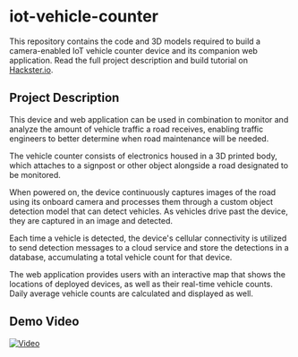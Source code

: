 # iot-vehicle-counter
This repository contains the code and 3D models required to build a camera-enabled IoT vehicle counter device and its companion web application. Read the full project description and build tutorial on [Hackster.io](https://www.hackster.io/rhammell/predictive-maintenance-of-roads-using-an-iot-vehicle-counter-d28b21).

## Project Description
This device and web application can be used in combination to monitor and analyze the amount of vehicle traffic a road receives, enabling traffic engineers to better determine when road maintenance will be needed.

The vehicle counter consists of electronics housed in a 3D printed body, which attaches to a signpost or other object alongside a road designated to be monitored.

When powered on, the device continuously captures images of the road using its onboard camera and processes them through a custom object detection model that can detect vehicles. As vehicles drive past the device, they are captured in an image and detected.

Each time a vehicle is detected, the device's cellular connectivity is utilized to send detection messages to a cloud service and store the detections in a database, accumulating a total vehicle count for that device.

The web application provides users with an interactive map that shows the locations of deployed devices, as well as their real-time vehicle counts. Daily average vehicle counts are calculated and displayed as well.

## Demo Video
[![Video](https://img.youtube.com/vi/SLzzm7CUwOk/0.jpg)](https://www.youtube.com/watch?v=SLzzm7CUwOk)
